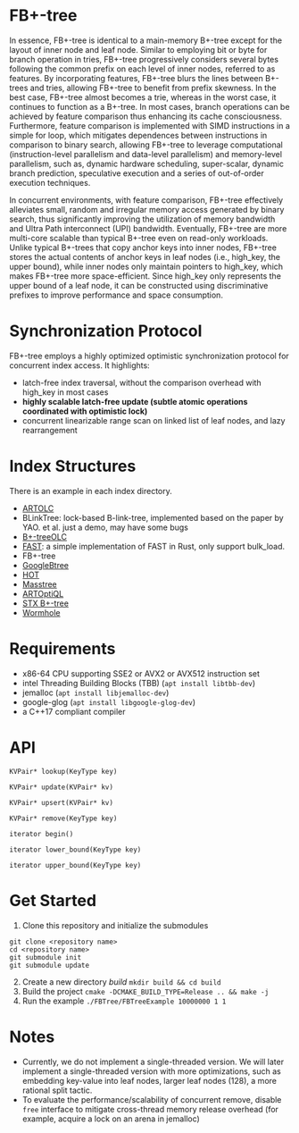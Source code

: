 # FB+-tree
In essence, FB+-tree is identical to a main-memory B+-tree except for the layout of inner node and leaf node.
Similar to employing bit or byte for branch operation in tries, FB+-tree progressively considers several bytes 
following the common prefix on each level of inner nodes, referred to as features. By incorporating features, 
FB+-tree blurs the lines between B+-trees and tries, allowing FB+-tree to benefit from prefix skewness. In the
best case, FB+-tree almost becomes a trie, whereas in the worst case, it continues to function as a B+-tree. 
In most cases, branch operations can be achieved by feature comparison thus enhancing its cache consciousness.
Furthermore, feature comparison is implemented with SIMD instructions in a simple for loop, which mitigates 
dependences between instructions in comparison to binary search, allowing FB+-tree to leverage computational
(instruction-level parallelism and data-level parallelism) and memory-level parallelism, such as, dynamic hardware
scheduling, super-scalar, dynamic branch prediction, speculative execution and a series of out-of-order execution techniques.

In concurrent environments, with feature comparison, FB+-tree effectively alleviates small, random and irregular
memory access generated by binary search, thus significantly improving the utilization of memory bandwidth and 
Ultra Path interconnect (UPI) bandwidth. Eventually, FB+-tree are more multi-core scalable than typical B+-tree even
on read-only workloads. Unlike typical B+-trees that copy anchor keys into inner nodes, FB+-tree stores the actual
contents of anchor keys in leaf nodes (i.e., high_key, the upper bound), while inner nodes only maintain pointers
to high_key, which makes FB+-tree more space-efficient. Since high_key only represents the upper bound of a leaf
node, it can be constructed using discriminative prefixes to improve performance and space consumption.

# Synchronization Protocol
FB+-tree employs a highly optimized optimistic synchronization protocol for concurrent index access.
It highlights:
* latch-free index traversal, without the comparison overhead with high_key in most cases
* **highly scalable latch-free update (subtle atomic operations coordinated with optimistic lock)**
* concurrent linearizable range scan on linked list of leaf nodes, and lazy rearrangement

# Index Structures
There is an example in each index directory. 
* [ARTOLC](https://github.com/wangziqi2016/index-microbench.git)
* BLinkTree: lock-based B-link-tree, implemented based on the paper by YAO. et al. just a demo, may have some bugs
* [B+-treeOLC](https://github.com/wangziqi2016/index-microbench.git)
* [FAST](https://github.com/RyanMarcus/fast64.git): a simple implementation of FAST in Rust, only support bulk_load.
* FB+-tree
* [GoogleBtree](https://code.google.com/archive/p/cpp-btree/)
* [HOT](https://github.com/speedskater/hot.git)
* [Masstree](https://github.com/kohler/masstree-beta.git)
* [ARTOptiQL](https://github.com/sfu-dis/optiql)
* [STX B+-tree](https://github.com/tlx/tlx.git) 
* [Wormhole](https://github.com/wuxb45/wormhole.git)

# Requirements
* x86-64 CPU supporting SSE2 or AVX2 or AVX512 instruction set
* intel Threading Building Blocks (TBB) (`apt install libtbb-dev`)
* jemalloc (`apt install libjemalloc-dev`)
* google-glog (`apt install libgoogle-glog-dev`)
* a C++17 compliant compiler

# API
```
KVPair* lookup(KeyType key)

KVPair* update(KVPair* kv)

KVPair* upsert(KVPair* kv)

KVPair* remove(KeyType key)

iterator begin()

iterator lower_bound(KeyType key)

iterator upper_bound(KeyType key)
```

# Get Started
1. Clone this repository and initialize the submodules
```
git clone <repository name>
cd <repository name>
git submodule init
git submodule update
```
2. Create a new directory *build* `mkdir build && cd build`
3. Build the project `cmake -DCMAKE_BUILD_TYPE=Release .. && make -j`
4. Run the example `./FBTree/FBTreeExample 10000000 1 1`

# Notes
* Currently, we do not implement a single-threaded version. We will later implement a single-threaded version with
  more optimizations, such as embedding key-value into leaf nodes, larger leaf nodes (128), a more rational split tactic.
* To evaluate the performance/scalability of concurrent remove, disable `free` interface to mitigate cross-thread 
  memory release overhead (for example, acquire a lock on an arena in jemalloc)